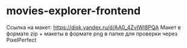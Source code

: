 # movies-explorer-frontend








Ссылка на макет: https://disk.yandex.ru/d/AA0_4ZvIWI8PQA
Макет в формате zip + макеты в формате png в папке для проверки через PixelPerfect


